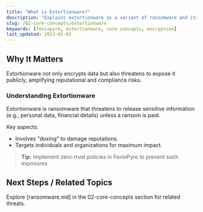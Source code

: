 ```yaml
---
title: "What is Extortionware?"
description: "Explains extortionware as a variant of ransomware and its threats to data privacy."
slug: /02-core-concepts/extortionware
keywords: [fenixpyre, extortionware, core concepts, encryption]
last_updated: 2023-01-01
---
```


## Why It Matters
Extortionware not only encrypts data but also threatens to expose it publicly, amplifying reputational and compliance risks.

### Understanding Extortionware
Extortionware is ransomware that threatens to release sensitive information (e.g., personal data, financial details) unless a ransom is paid.

Key aspects:
- Involves "doxing" to damage reputations.
- Targets individuals and organizations for maximum impact.

> **Tip:** Implement zero-trust policies in FenixPyre to prevent such exposures.

## Next Steps / Related Topics
Explore [ransomware.md] in the 02-core-concepts section for related threats.
